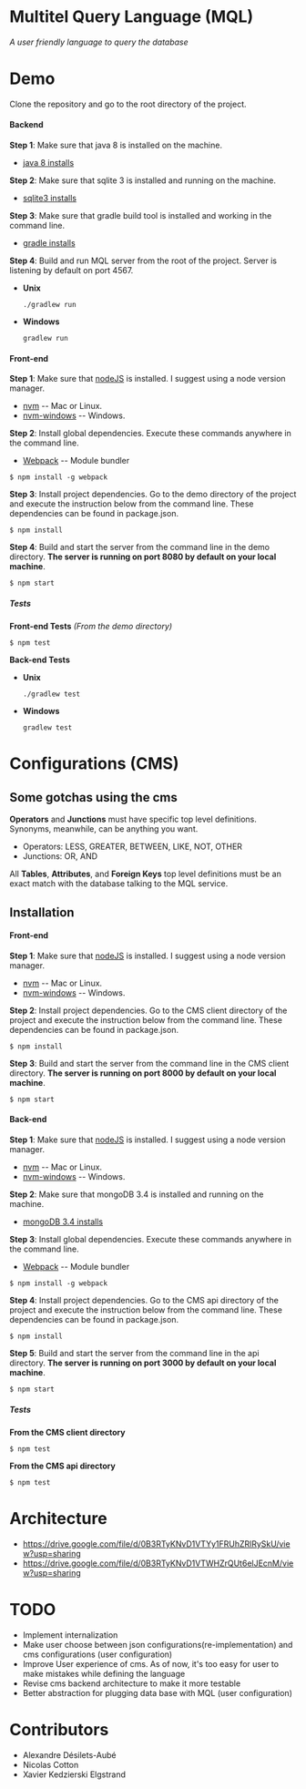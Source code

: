 # Multitel Query Language (MQL)
<i>A user friendly language to query the database</i>

# Demo

Clone the repository and go to the root directory of the project.

#### Backend

**Step 1**: Make sure that java 8 is installed on the machine.
  * [java 8 installs](http://www.oracle.com/technetwork/java/javase/downloads/jdk8-downloads-2133151.html)

**Step 2**: Make sure that sqlite 3 is installed and running on the machine.
  * [sqlite3 installs](https://www.tutorialspoint.com/sqlite/sqlite_installation.htm)
  
**Step 3**: Make sure that gradle build tool is installed and working in the command line.
  * [gradle installs](https://gradle.org/install)
  
**Step 4**: Build and run MQL server from the root of the project. Server is listening by default on port 4567.
* **Unix**
  ```
  ./gradlew run
  ```
* **Windows**
  ```
  gradlew run
  ```

#### Front-end

**Step 1**: Make sure that [nodeJS](https://nodejs.org/en/) is installed. I suggest using a node version manager.  
  * [nvm](https://github.com/creationix/nvm) -- Mac or Linux.
  * [nvm-windows](https://github.com/coreybutler/nvm-windows) -- Windows.

**Step 2**: Install global dependencies. Execute these commands anywhere in the command line.
  * [Webpack](https://github.com/webpack/webpack) -- Module bundler

```shell
$ npm install -g webpack
```
**Step 3**: Install project dependencies.
Go to the demo directory of the project and execute the instruction below from the command line.
These dependencies can be found in package.json.

```shell
$ npm install
```
**Step 4**: Build and start the server from the command line in the demo directory. <b>The server is running on port 8080 by default on your local machine</b>.

```shell
$ npm start
```
##### Tests
**Front-end Tests**  <i>(From the demo directory)</i>
```shell
$ npm test
```

**Back-end Tests**
* **Unix** 
  ```
  ./gradlew test
  ```
* **Windows**
  ```
  gradlew test
  ```

# Configurations (CMS)

## Some gotchas using the cms
<b>Operators</b> and <b>Junctions</b> must have specific top level definitions. Synonyms, meanwhile, 
can be anything you want.
- Operators: LESS, GREATER, BETWEEN, LIKE, NOT, OTHER
- Junctions: OR, AND

All <b>Tables</b>, <b>Attributes</b>, and <b>Foreign Keys</b> top level definitions must be
an exact match with the database talking to the MQL service.

## Installation
#### Front-end
**Step 1**: Make sure that [nodeJS](https://nodejs.org/en/) is installed. I suggest using a node version manager.  
  * [nvm](https://github.com/creationix/nvm) -- Mac or Linux.
  * [nvm-windows](https://github.com/coreybutler/nvm-windows) -- Windows.

**Step 2**: Install project dependencies.
Go to the CMS client directory of the project and execute the instruction below from the command line.
These dependencies can be found in package.json.

```shell
$ npm install
```
**Step 3**: Build and start the server from the command line in the CMS client directory. <b>The server is running on port 8000 by default on your local machine</b>.

```shell
$ npm start
```

#### Back-end

**Step 1**: Make sure that [nodeJS](https://nodejs.org/en/) is installed. I suggest using a node version manager.  
  * [nvm](https://github.com/creationix/nvm) -- Mac or Linux.
  * [nvm-windows](https://github.com/coreybutler/nvm-windows) -- Windows.
  
**Step 2**: Make sure that mongoDB 3.4 is installed and running on the machine.
  * [mongoDB 3.4 installs](https://docs.mongodb.com/manual/installation/)

**Step 3**: Install global dependencies. Execute these commands anywhere in the command line.
  * [Webpack](https://github.com/webpack/webpack) -- Module bundler

```shell
$ npm install -g webpack
```

**Step 4**: Install project dependencies.
Go to the CMS api directory of the project and execute the instruction below from the command line.
These dependencies can be found in package.json.

```shell
$ npm install
```
**Step 5**: Build and start the server from the command line in the api directory. <b>The server is running on port 3000 by default on your local machine</b>.

```shell
$ npm start
```
##### Tests
**From the CMS client directory**</i>
```shell
$ npm test
```
**From the CMS api directory**</i>
```shell
$ npm test
```

# Architecture
* https://drive.google.com/file/d/0B3RTyKNvD1VTYy1FRUhZRlRySkU/view?usp=sharing
* https://drive.google.com/file/d/0B3RTyKNvD1VTWHZrQUt6elJEcnM/view?usp=sharing


# TODO
* Implement internalization
* Make user choose between json configurations(re-implementation) and cms configurations (user configuration)
* Improve User experience of cms. As of now, it's too easy for user to make mistakes while defining the language
* Revise cms backend architecture to make it more testable
* Better abstraction for plugging data base with MQL (user configuration)

# Contributors

* Alexandre Désilets-Aubé
* Nicolas Cotton
* Xavier Kedzierski Elgstrand

